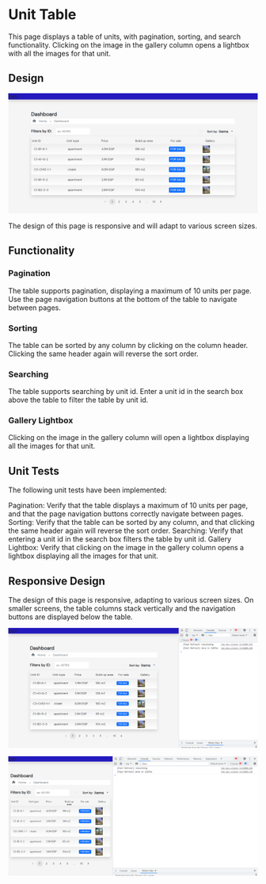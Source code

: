
# Unit Table

This page displays a table of units, with pagination, sorting, and search functionality. Clicking on the image in the gallery column opens a lightbox with all the images for that unit.


## Design

![This is Home image](imges/Home.PNG)

The design of this page is responsive and will adapt to various screen sizes.


## Functionality

### Pagination

The table supports pagination, displaying a maximum of 10 units per page. Use the page navigation buttons at the bottom of the table to navigate between pages.

### Sorting

The table can be sorted by any column by clicking on the column header. Clicking the same header again will reverse the sort order.

### Searching

The table supports searching by unit id. Enter a unit id in the search box above the table to filter the table by unit id.

### Gallery Lightbox

Clicking on the image in the gallery column will open a lightbox displaying all the images for that unit.


## Unit Tests
The following unit tests have been implemented:

Pagination: Verify that the table displays a maximum of 10 units per page, and that the page navigation buttons correctly navigate between pages.
Sorting: Verify that the table can be sorted by any column, and that clicking the same header again will reverse the sort order.
Searching: Verify that entering a unit id in the search box filters the table by unit id.
Gallery Lightbox: Verify that clicking on the image in the gallery column opens a lightbox displaying all the images for that unit.


## Responsive Design

The design of this page is responsive, adapting to various screen sizes. On smaller screens, the table columns stack vertically and the navigation buttons are displayed below the table.

![Responsive Design Image](imges/Responsive_1.PNG)


![Responsive Design Image](imges/Responsive_2.PNG)